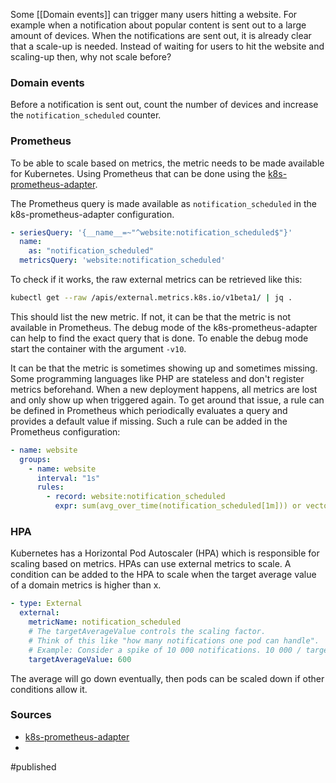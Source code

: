 Some [[Domain events]] can trigger many users hitting a website. For example when a notification about popular content is sent out to a large amount of devices. When the notifications are sent out, it is already clear that a scale-up is needed. Instead of waiting for users to hit the website and scaling-up then, why not scale before?

### Domain events
Before a notification is sent out, count the number of devices and increase the `notification_scheduled` counter.

### Prometheus
To be able to scale based on metrics, the metric needs to be made available for Kubernetes. Using Prometheus that can be done using the [k8s-prometheus-adapter](https://github.com/DirectXMan12/k8s-prometheus-adapter). 

The Prometheus query is made available as `notification_scheduled` in the k8s-prometheus-adapter configuration.

```yaml
- seriesQuery: '{__name__=~"^website:notification_scheduled$"}'
  name:
    as: "notification_scheduled"
  metricsQuery: 'website:notification_scheduled'
```

To check if it works, the raw external metrics can be retrieved like this:

```bash
kubectl get --raw /apis/external.metrics.k8s.io/v1beta1/ | jq .
```

This should list the new metric. If not, it can be that the metric is not available in Prometheus. The debug mode of the k8s-prometheus-adapter can help to find the exact query that is done. To enable the debug mode start the container with the argument `-v10`.

It can be that the metric is sometimes showing up and sometimes missing. Some programming languages like PHP are stateless and don't register metrics beforehand. When a new deployment happens, all metrics are lost and only show up when triggered again. To get around that issue, a rule can be defined in Prometheus which periodically evaluates a query and provides a default value if missing. Such a rule can be added in the Prometheus configuration:  

```yaml
- name: website
  groups:
    - name: website
      interval: "1s"
      rules:
        - record: website:notification_scheduled
          expr: sum(avg_over_time(notification_scheduled[1m])) or vector(0)
```

### HPA
Kubernetes has a Horizontal Pod Autoscaler (HPA) which is responsible for scaling based on metrics. HPAs can use external metrics to scale. 
A condition can be added to the HPA to scale when the target average value of a domain metrics is higher than x.

```yaml
- type: External
  external:
    metricName: notification_scheduled
    # The targetAverageValue controls the scaling factor.
    # Think of this like "how many notifications one pod can handle".
    # Example: Consider a spike of 10 000 notifications. 10 000 / targetAverageValue pods will be started.
    targetAverageValue: 600
```

The average will go down eventually, then pods can be scaled down if other conditions allow it.


### Sources
- [k8s-prometheus-adapter](https://github.com/DirectXMan12/k8s-prometheus-adapter)
- 

#published